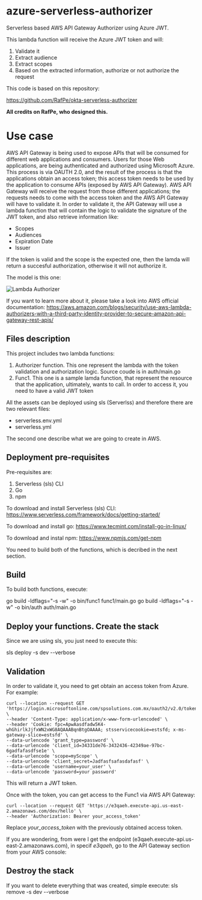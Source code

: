 # azure-serverless-authorizer
Serverless based AWS API Gateway Authorizer using Azure JWT.

This lambda function will receive the Azure JWT token and will:

1. Validate it
2. Extract audience
3. Extract scopes
4. Based on the extracted information, authorize or not authorize the request

This code is based on this repository:

https://github.com/RafPe/okta-serverless-authorizer

**All credits on RafPe, who designed this.**

# Use case

AWS API Gateway is being used to expose APIs that will be consumed for different web applications and consumers.
Users for those Web applications, are being authenticated and authorized using Microsoft Azure. This process is via OAUTH 2.0, and the result of the process is that the applications obtain an access token; this access token needs to be used by the application to consume APIs (exposed by AWS API Gateway). 
AWS API Gateway will receive the request from those different applications; the requests needs to come with the access token and the AWS API Gateway will have to validate it. In order to validate it, the API Gateway will use a lambda function that will contain the logic to validate the signature of the JWT token, and also retrieve information like:

* Scopes
* Audiences
* Expiration Date
* Issuer

If the token is valid and the scope is the expected one, then the lamda will return a succesful authorization, otherwise it will not authorize it.

The model is this one:

![Lambda Authorizer](https://d2908q01vomqb2.cloudfront.net/22d200f8670dbdb3e253a90eee5098477c95c23d/2020/03/22/Secure-API-Gateway-b-Figure-1.png)

If you want to learn more about it, please take a look into AWS official documentation: https://aws.amazon.com/blogs/security/use-aws-lambda-authorizers-with-a-third-party-identity-provider-to-secure-amazon-api-gateway-rest-apis/


## Files description

This project includes two lambda functions:
1. Authorizer function. This one represent the lambda with the token validation and authorization logic. Source coude is in auth/main.go
2. Func1. This one is a sample lamda function, that represent the resource that the application, ultimately, wants to call. In order to access it, you need to have a valid JWT token

All the assets can be deployed using sls (Serverlss) and therefore there are two relevant files:
* serverless.env.yml
* serverless.yml

The second one describe what we are going to create in AWS.

## Deployment pre-requisites

Pre-requisites are:

1. Serverless (sls) CLI
2. Go 
3. npm

To download and install Serverless (sls) CLI:
https://www.serverless.com/framework/docs/getting-started/

To download and install go:
https://www.tecmint.com/install-go-in-linux/

To download and instal npm:
https://www.npmjs.com/get-npm

You need to build both of the functions, which is decribed in the next section.

## Build 

To build both functions, execute:

go build -ldflags="-s -w" -o bin/func1 func1/main.go
go build -ldflags="-s -w" -o bin/auth auth/main.go

## Deploy your functions. Create the stack

Since we are using sls, you just need to execute this:

sls deploy -s dev --verbose

## Validation

In order to validate it, you need to get obtain an access token from Azure. For example:

```
curl --location --request GET 'https://login.microsoftonline.com/spsolutions.com.mx/oauth2/v2.0/token' \
--header 'Content-Type: application/x-www-form-urlencoded' \
--header 'Cookie: fpc=ApwAasdfadw5K4-whGhirlkJjfxWN2xWG8AQAAABqnBtgOAAAA; stsservicecookie=estsfd; x-ms-gateway-slice=estsfd' \
--data-urlencode 'grant_type=password' \
--data-urlencode 'client_id=34331de76-3432436-42349ae-97bc-6gadfafasdfse1e' \
--data-urlencode 'scope=myScope' \
--data-urlencode 'client_secret=Jadfasfsafasdafasf' \
--data-urlencode 'username=your_user' \
--data-urlencode 'password=your password'
```
This will return a JWT token.

Once with the token, you can get access to the Func1 via AWS API Gateway:

```
curl --location --request GET 'https://e3qaeh.execute-api.us-east-2.amazonaws.com/dev/hello' \
--header 'Authorization: Bearer your_access_token'
```
Replace *your_access_token* with the previously obtained access token.

If you are wondering, from were I get the endpoint  (e3qaeh.execute-api.us-east-2.amazonaws.com), in specif *e3qaeh*, go to the API Gateway section from your AWS console:

## Destroy the stack

If you want to delete everything that was created, simple execute:
sls remove -s dev --verbose
